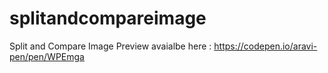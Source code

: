 # splitandcompareimage
Split and Compare Image
Preview avaialbe here : https://codepen.io/aravi-pen/pen/WPEmga
